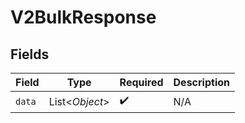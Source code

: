 # V2BulkResponse


## Fields

| Field              | Type               | Required           | Description        |
| ------------------ | ------------------ | ------------------ | ------------------ |
| `data`             | List<*Object*>     | :heavy_check_mark: | N/A                |